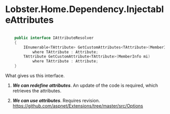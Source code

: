 # Lobster.Home.Dependency.InjectableAttributes


```csharp

    public interface IAttributeResolver
    {
        IEnumerable<TAttribute> GetCustomAttributes<TAttribute>(MemberInfo mi)
            where TAttribute : Attribute;
        TAttribute GetCustomAttribute<TAttribute>(MemberInfo mi)
            where TAttribute : Attribute;
    }

```

What gives us this interface.

1. ***We can redefine attributes***. An update of the code is required, which retrieves the attributes.

2. ***We can use attributes***. Requires revision.
https://github.com/aspnet/Extensions/tree/master/src/Options
